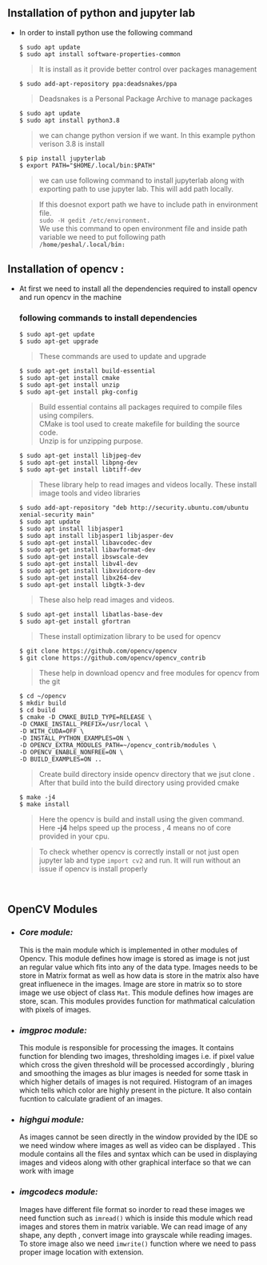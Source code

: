 ## Installation of python and jupyter lab
- In order to install python use the following command
  
  `$ sudo apt update`<br/>
  `$ sudo apt install software-properties-common`
  > It is install as it provide better control over packages management

  `$ sudo add-apt-repository ppa:deadsnakes/ppa`<br/>
  > Deadsnakes is a Personal Package Archive to manage packages

  `$ sudo apt update`</br>
  `$ sudo apt install python3.8`<br/>

  > we can change python version if we want. In this example python verison 3.8 is install

  `$ pip install jupyterlab`<br/>
  `$ export PATH="$HOME/.local/bin:$PATH"`<br/>
  > we can use following command to install jupyterlab along with exporting path to use jupyter lab. This will add path locally.

  > If this doesnot export path we have to include path in environment file.<br/>
  `sudo -H gedit /etc/environment.`<br/>
  We use this command to open environment file and inside path variable we need to put following path<br/> **`/home/peshal/.local/bin:`**

## Installation of opencv : <br/>
- At first we need to install all the dependencies required to install opencv and run opencv in the machine
  ### following commands to install dependencies
  `$ sudo apt-get update`<br/>
  `$ sudo apt-get upgrade`<br/>
  >These commands are used to update and upgrade <br/>

  `$ sudo apt-get install build-essential`<br/>
  `$ sudo apt-get install cmake`<br/>
  `$ sudo apt-get install unzip`<br/>
  `$ sudo apt-get install pkg-config`<br/>
  >Build essential contains all packages required to compile files using compilers. </br>
  >CMake is tool used to create makefile for building the source code. <br/>
  >Unzip is for unzipping purpose. <br/>
  
  `$ sudo apt-get install libjpeg-dev`<br/>
  `$ sudo apt-get install libpng-dev`<br/>
  `$ sudo apt-get install libtiff-dev`<br/>
  > These library help to read images and videos locally. These install image tools and video libraries

  `$ sudo add-apt-repository "deb http://security.ubuntu.com/ubuntu xenial-security main"`<br/>
  `$ sudo apt update`<br/>
  `$ sudo apt install libjasper1`<br/>
  `$ sudo apt install libjasper1 libjasper-dev`<br/>
  `$ sudo apt-get install libavcodec-dev`<br/>
  `$ sudo apt-get install libavformat-dev`<br/>
  `$ sudo apt-get install ibswscale-dev`<br/>
  `$ sudo apt-get install libv4l-dev`<br/>
  `$ sudo apt-get install libxvidcore-dev`<br/>
  `$ sudo apt-get install libx264-dev`<br/>
  `$ sudo apt-get install libgtk-3-dev`
  >These also help read images and videos.

  `$ sudo apt-get install libatlas-base-dev`<br/>
  `$ sudo apt-get install gfortran`<br/>
  > These install optimization library to be used for opencv

  `$ git clone https://github.com/opencv/opencv`<br/>
  `$ git clone https://github.com/opencv/opencv_contrib`<br/>
  > These help in download opencv and free modules for opencv from the git


    `$ cd ~/opencv`<br/>
    `$ mkdir build`<br/>
    `$ cd build`<br/>
    `$ cmake -D CMAKE_BUILD_TYPE=RELEASE \`<br/>
            `-D CMAKE_INSTALL_PREFIX=/usr/local \`<br/>
            `-D WITH_CUDA=OFF \`<br/>
            `-D INSTALL_PYTHON_EXAMPLES=ON \`<br/>
            `-D OPENCV_EXTRA_MODULES_PATH=~/opencv_contrib/modules \`<br/>
            `-D OPENCV_ENABLE_NONFREE=ON \`<br/>
            `-D BUILD_EXAMPLES=ON ..`<br/>
  > Create build directory inside opencv directory that we jsut clone . After that build into the build directory using provided cmake 

  `$ make -j4`<br/>
  `$ make install`<br/>
  > Here the opencv is build and install using the given command. Here **-j4** helps speed up the process , 4 means no of core provided in your cpu.

  >To check whether opencv is correctly install or not just open jupyter lab and type `import cv2` and run. It will run without an issue if opencv is install properly

<br/>

## OpenCV Modules
- ### ***Core module:***
  This is the main module which is implemented in other modules of Opencv. This module defines how image is stored as image is not just an regular value which fits into any of the data type. Images needs to be store in Matrix format as well as how data is store in the matrix also have great influenece in the images. Image are store in matrix so to store image we use object of class `Mat`. This module defines how images are store, scan. This modules provides function for mathmatical calculation with pixels of images.

- ### ***imgproc module:***
  This module is responsible for processing the images. It contains function for blending two images, thresholding images i.e. if pixel value which cross the given threshold will be processed accordingly , bluring and smoothing the images as blur images is needed for some ttask in which higher details of images is not required. Histogram of an images which tells which color are highly present in the picture. It also contain fucntion to calculate gradient of an images. 

- ### ***highgui module:***
  As images cannot be seen directly in the window provided by the IDE so we need window where images as well as video can be displayed . This module contains all the files and syntax which can be used in displaying images and videos along with other graphical interface so that we can work with image

- ### ***imgcodecs module:***
  Images have different file format so inorder to read these images we need function such as `imread()` which is inside this module which read images and stores them in matrix variable. We can read image of any shape, any depth , convert image into grayscale while reading images. To store image also we need `imwrite()` function where we need to pass proper image location with extension. 